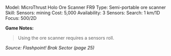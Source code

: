 
Model: MicroThrust Holo Ore Scanner FR9
Type: Semi-portable ore scanner
Skill: Sensors: mining
Cost: 5,000
Availability: 3
Sensors:
Search: 1 km/1D
Focus: 500/2D

**Game Notes:** 
> Using the ore scanner requires a sensors roll.

*Source: Flashpoint! Brak Sector (page 25)*